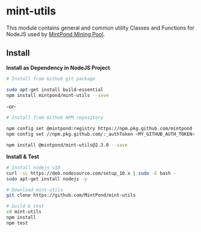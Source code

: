 mint-utils
==========

This module contains general and common utility Classes and Functions for NodeJS used by [MintPond Mining Pool](https://mintpond.com).

## Install ##
__Install as Dependency in NodeJS Project__
```bash
# Install from Github git package

sudo apt-get install build-essential
npm install mintpond/mint-utils --save
```
-or-
```bash
# Install from Github NPM repository

npm config set @mintpond:registry https://npm.pkg.github.com/mintpond
npm config set //npm.pkg.github.com/:_authToken <MY_GITHUB_AUTH_TOKEN>

npm install @mintpond/mint-utils@2.3.0 --save
```

__Install & Test__
```bash
# Install nodejs v10
curl -sL https://deb.nodesource.com/setup_10.x | sudo -E bash -
sudo apt-get install nodejs -y

# Download mint-utils
git clone https://github.com/MintPond/mint-utils

# build & test
cd mint-utils
npm install
npm test
``` 